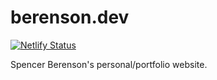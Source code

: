 # berenson.dev

[![Netlify Status](https://api.netlify.com/api/v1/badges/04b14ce9-8b11-4e04-8c5c-d5d11488e5d5/deploy-status)](https://app.netlify.com/sites/berenson/deploys)

Spencer Berenson's personal/portfolio website.
